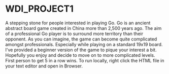 # WDI_PROJECT1

A stepping stone for people interested in playing Go. Go is an ancient abstract board game created in China more than 2,500 years ago. The aim of a professional Go player is to surround more territory than their opponent. As you can imagine, the game can become quite complicated amongst professionals. Especially while playing on a standard 19x19 board. I've provided a beginner version of the game to pique your interest a bit. Hopefully you enjoy and decide to move on to more complicated levels. First person to get 5 in a row wins. To run locally, right click the HTML file in your text editor and open in Browser.